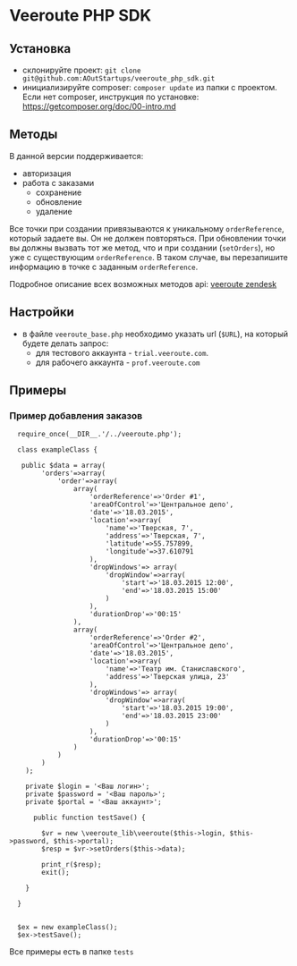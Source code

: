 # Veeroute PHP SDK

## Установка
  * склонируйте проект: `git clone git@github.com:AOutStartups/veeroute_php_sdk.git`
  * инициализируйте composer: `composer update` из папки с проектом. Если нет composer, инструкция по установке: https://getcomposer.org/doc/00-intro.md

## Методы
В данной версии поддерживается:
* авторизация
* работа с заказами
    * сохранение
    * обновление
    * удаление

Все точки при создании привязываются к уникальному `orderReference`, который задаете вы. Он не должен повторяться. При обновлении точки вы должны вызвать тот же метод, что и при создании (`setOrders`), но уже с существующим `orderReference`. В таком случае, вы перезапишите информацию в точке с заданным `orderReference`. 

Подробное описание всех возможных методов api: [veeroute zendesk](https://veeroute.zendesk.com/hc/ru/categories/200466271-REST-API-v-2-2-%D0%A1%D0%BF%D0%B5%D1%86%D0%B8%D1%84%D0%B8%D0%BA%D0%B0%D1%86%D0%B8%D1%8F)

## Настройки
* в файле `veeroute_base.php` необходимо указать url (`$URL`), на который будете делать запрос:
   * для тестового аккаунта - `trial.veeroute.com`.
   * для рабочего аккаунта - `prof.veeroute.com`

## Примеры
### Пример добавления заказов
```
  require_once(__DIR__.'/../veeroute.php');
  
  class exampleClass {
  
   public $data = array(
        'orders'=>array(
            'order'=>array(
                array(
                    'orderReference'=>'Order #1',
                    'areaOfControl'=>'Центральное депо',
                    'date'=>'18.03.2015',
                    'location'=>array(
                        'name'=>'Тверская, 7',
                        'address'=>'Тверская, 7',
                        'latitude'=>55.757899,
                        'longitude'=>37.610791
                    ),
                    'dropWindows'=> array(
                        'dropWindow'=>array(
                            'start'=>'18.03.2015 12:00',
                            'end'=>'18.03.2015 15:00'
                        )
                    ),
                    'durationDrop'=>'00:15'
                ),
                array(
                    'orderReference'=>'Order #2',
                    'areaOfControl'=>'Центральное депо',
                    'date'=>'18.03.2015',
                    'location'=>array(
                        'name'=>'Театр им. Станиславского',
                        'address'=>'Тверская улица, 23'
                    ),
                    'dropWindows'=> array(
                        'dropWindow'=>array(
                            'start'=>'18.03.2015 19:00',
                            'end'=>'18.03.2015 23:00'
                        )
                    ),
                    'durationDrop'=>'00:15'
                )
            )
        )
    );
    
    private $login = '<Ваш логин>';
    private $password = '<Ваш пароль>';
    private $portal = '<Ваш аккаунт>';
    
      public function testSave() {

        $vr = new \veeroute_lib\veeroute($this->login, $this->password, $this->portal);
        $resp = $vr->setOrders($this->data);

        print_r($resp);
        exit();
    
    }
    
  }
  
  
  $ex = new exampleClass();
  $ex->testSave();
```

Все примеры есть в папке `tests`
